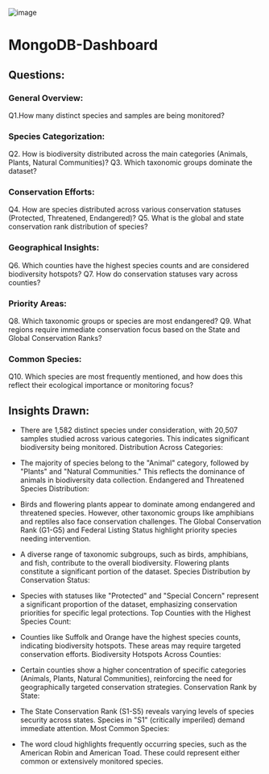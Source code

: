 ![image](https://github.com/user-attachments/assets/bcbe0650-383f-4012-825a-21ad7976da9a)

# MongoDB-Dashboard
## Questions:
### General Overview:
Q1.How many distinct species and samples are being monitored?

### Species Categorization:
Q2. How is biodiversity distributed across the main categories (Animals, Plants, Natural Communities)?
Q3. Which taxonomic groups dominate the dataset?

### Conservation Efforts:
Q4. How are species distributed across various conservation statuses (Protected, Threatened, Endangered)?
Q5. What is the global and state conservation rank distribution of species?

### Geographical Insights:
Q6. Which counties have the highest species counts and are considered biodiversity hotspots?
Q7. How do conservation statuses vary across counties?

### Priority Areas:
Q8. Which taxonomic groups or species are most endangered?
Q9. What regions require immediate conservation focus based on the State and Global Conservation Ranks?

### Common Species:
Q10. Which species are most frequently mentioned, and how does this reflect their ecological importance or monitoring focus?

## Insights Drawn:
- There are 1,582 distinct species under consideration, with 20,507 samples studied across various categories. This indicates significant biodiversity being monitored.
Distribution Across Categories:

- The majority of species belong to the "Animal" category, followed by "Plants" and "Natural Communities." This reflects the dominance of animals in biodiversity data collection.
Endangered and Threatened Species Distribution:

- Birds and flowering plants appear to dominate among endangered and threatened species. However, other taxonomic groups like amphibians and reptiles also face conservation challenges.
The Global Conservation Rank (G1-G5) and Federal Listing Status highlight priority species needing intervention.

- A diverse range of taxonomic subgroups, such as birds, amphibians, and fish, contribute to the overall biodiversity. Flowering plants constitute a significant portion of the dataset.
Species Distribution by Conservation Status:

- Species with statuses like "Protected" and "Special Concern" represent a significant proportion of the dataset, emphasizing conservation priorities for specific legal protections.
Top Counties with the Highest Species Count:

- Counties like Suffolk and Orange have the highest species counts, indicating biodiversity hotspots. These areas may require targeted conservation efforts.
Biodiversity Hotspots Across Counties:

- Certain counties show a higher concentration of specific categories (Animals, Plants, Natural Communities), reinforcing the need for geographically targeted conservation strategies.
Conservation Rank by State:

- The State Conservation Rank (S1-S5) reveals varying levels of species security across states. Species in "S1" (critically imperiled) demand immediate attention.
Most Common Species:

- The word cloud highlights frequently occurring species, such as the American Robin and American Toad. These could represent either common or extensively monitored species.
